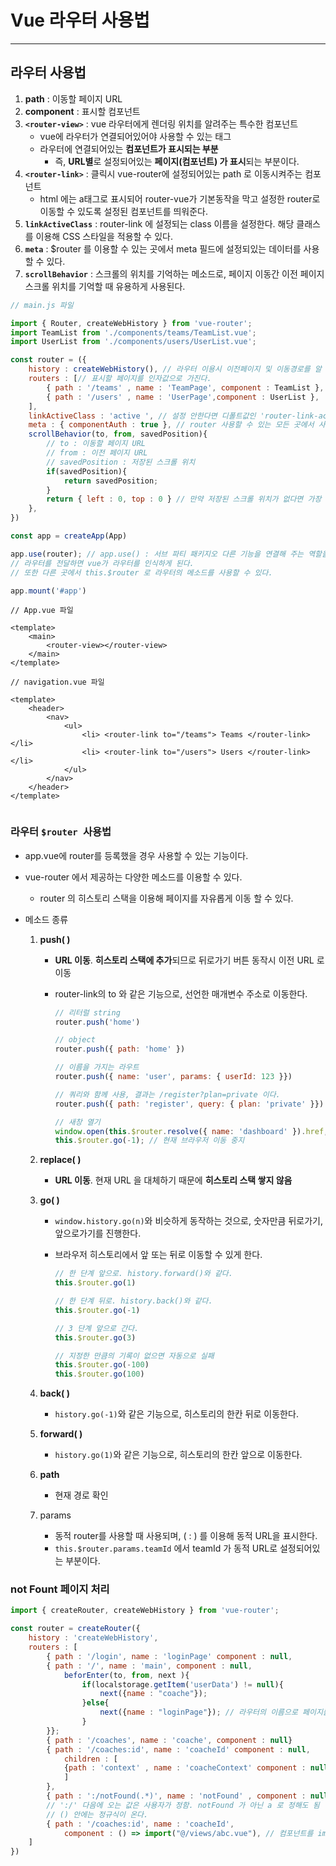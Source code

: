 # Vue 라우터 사용법

---

>

## 라우터 사용법 

1. **path** : 이동할 페이지 URL 
2. **component** : 표시할 컴포넌트 
3. **`<router-view>`** : vue 라우터에게 렌더링 위치를 알려주는 특수한 컴포넌트 
   - vue에 라우터가 연결되어있어야 사용할 수 있는 태그 
   - 라우터에 연결되어있는 **컴포넌트가 표시되는 부분**
     - 즉, **URL별**로 설정되어있는 **페이지(컴포넌트) 가 표시**되는 부분이다.  
4. **`<router-link>`** : 클릭시 vue-router에 설정되어있는 path 로 이동시켜주는 컴포넌트 
   - html 에는 a태그로 표시되어 router-vue가 기본동작을 막고 설정한 router로 이동할 수 있도록 설정된 컴포넌트를 띄워준다. 
5. **`linkActiveClass`** : router-link 에 설정되는 class  이름을 설정한다. 해당 클래스를 이용해 CSS 스타일을 적용할 수 있다. 
6. **`meta`** : $router 를 이용할 수 있는 곳에서 meta 필드에 설정되있는 데이터를 사용할 수 있다.
7. **`scrollBehavior`** : 스크롤의 위치를 기억하는 메소드로, 페이지 이동간 이전 페이지 스크롤 위치를 기억할 때 유용하게 사용된다. 

```js
// main.js 파일 

import { Router, createWebHistory } from 'vue-router';
import TeamList from './components/teams/TeamList.vue';
import UserList from './components/users/UserList.vue';

const router = ({
    history : createWebHistory(), // 라우터 이용시 이전페이지 및 이동경로를 알 수 있다. 
    routers : [// 표시할 페이지를 인자값으로 가진다. 
		{ path : '/teams' , name : 'TeamPage', component : TeamList }, 
		{ path : '/users' , name : 'UserPage',component : UserList }, 
    ],  
    linkActiveClass : 'active ', // 설정 안한다면 디폴트값인 'router-link-active' 로 설정된다. 
    meta : { componentAuth : true }, // router 사용할 수 있는 모든 곳에서 사용할 수 있는 데이터이다. 
    scrollBehavior(to, from, savedPosition){
        // to : 이동할 페이지 URL 
        // from : 이전 페이지 URL
        // savedPosition : 저장된 스크롤 위치 
        if(savedPosition){
            return savedPosition;
        }
        return { left : 0, top : 0 } // 만약 저장된 스크롤 위치가 없다면 가장 위쪽인 0,0 으로 이동
	},
})

const app = createApp(App)

app.use(router); // app.use() : 서브 파티 패키지오 다른 기능을 연결해 주는 역할을 한다.
// 라우터를 전달하면 vue가 라우터를 인식하게 된다.
// 또한 다른 곳에서 this.$router 로 라우터의 메소드를 사용할 수 있다. 

app.mount('#app')
```

```vue
// App.vue 파일

<template>
	<main>
		<router-view></router-view>    
	</main>
</template>
```

```vue
// navigation.vue 파일 

<template>
	<header>
        <nav>
            <ul>
                <li> <router-link to="/teams"> Teams </router-link></li>    
                <li> <router-link to="/users"> Users </router-link></li>    
            </ul>
    	</nav>
	</header>
</template>
    
```



### 라우터  `$router `사용법

- app.vue에 router를 등록했을 경우 사용할 수 있는 기능이다. 

- vue-router 에서 제공하는 다양한 메소드를 이용할 수 있다. 

  - router 의 히스토리 스택을 이용해 페이지를 자유롭게 이동 할 수 있다. 

- 메소드 종류

  1. **push( )**

     - **URL 이동**. **히스토리 스택에 추가**되므로 뒤로가기 버튼 동작시 이전 URL 로 이동

     - router-link의 to 와 같은 기능으로, 선언한 매개변수 주소로 이동한다. 

       ```js
       // 리터럴 string
       router.push('home')
       
       // object
       router.push({ path: 'home' })
       
       // 이름을 가지는 라우트
       router.push({ name: 'user', params: { userId: 123 }})
       
       // 쿼리와 함께 사용, 결과는 /register?plan=private 이다. 
       router.push({ path: 'register', query: { plan: 'private' }})
       
       // 새창 열기 
       window.open(this.$router.resolve({ name: 'dashboard' }).href, '_blank'); // 새창에서 router 표출 
       this.$router.go(-1); // 현재 브라우저 이동 중지 
       ```

  2. **replace( )** 

     - **URL 이동**. 현재 URL 을 대체하기 때문에 **히스토리 스택 쌓지 않음**

  3. **go( )** 

     - `window.history.go(n)`와 비슷하게 동작하는 것으로, 숫자만큼 뒤로가기, 앞으로가기를 진행한다. 
  
     - 브라우저 히스토리에서 앞 또는 뒤로 이동할 수 있게 한다. 
  
       ```js
       // 한 단계 앞으로. history.forward()와 같다.
       this.$router.go(1)
       
       // 한 단계 뒤로. history.back()와 같다.
       this.$router.go(-1)
       
       // 3 단계 앞으로 간다.
       this.$router.go(3)
       
       // 지정한 만큼의 기록이 없으면 자동으로 실패 
       this.$router.go(-100)
       this.$router.go(100)
       ```

  4. **back( )**

     - `history.go(-1)`와 같은 기능으로, 히스토리의 한칸 뒤로 이동한다. 

  5. **forward( )**

     - `history.go(1)`와 같은 기능으로, 히스토리의 한칸 앞으로 이동한다. 

  6. **path** 

     - 현재 경로 확인
  
  7. params
  
     - 동적 router를 사용할 때 사용되며, ( : ) 를 이용해 동적 URL을 표시한다. 
     - `this.$router.params.teamId` 에서 teamId 가 동적 URL로 설정되어있는 부분이다. 



### not Fount 페이지 처리

```js
import { createRouter, createWebHistory } from 'vue-router';

const router = createRouter({
    history : 'createWebHistory',
    routers : [
		{ path : '/login', name : 'loginPage' component : null,
		{ path : '/', name : 'main', component : null, 
         	beforEnter(to, from, next ){
        		if(localstorage.getItem('userData') != null){
    				next({name : "coache"});
				}else{
                    next({name : "loginPage"}); // 라우터의 이름으로 페이지를 호출 한다. 
                }
        }};
		{ path : '/coaches', name : 'coache', component : null}
		{ path : '/coaches:id', name : 'coacheId' component : null, 
            children : [
			{path : 'context' , name : 'coacheContext' component : null }, // 주소 : /coaches/c1/context
         	]
		},
		{ path : ':/notFound(.*)', name : 'notFound' , component : null } 
        // ':/' 다음에 오는 값은 사용자가 정함. notFound 가 아닌 a 로 정해도 됨 
        // () 안에는 정규식이 온다. 
		{ path : '/coaches:id', name : 'coacheId',
            component : () => import("@/views/abc.vue"), // 컴포넌트를 import 하지않고 절대주소로 연결도 가능
    ]
})
```



